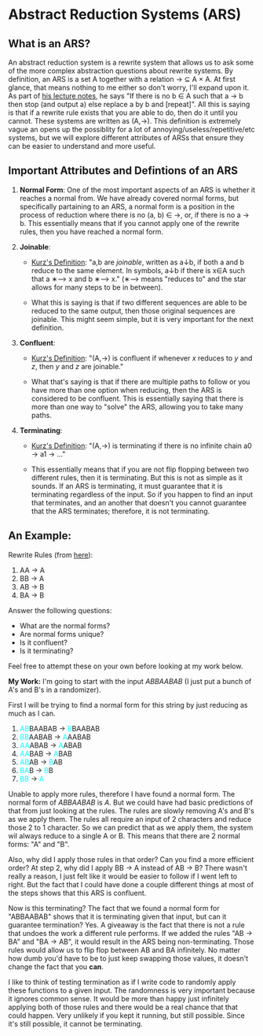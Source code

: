# Abstract Reduction Systems (ARS)

## What is an ARS?
An abstract reduction system is a rewrite system that allows us to ask some of the more complex abstraction questions about rewrite systems. By definition, an ARS is a set A together with a relation → ⊆ A × A. At first glance, that means nothing to me either so don't worry, I'll expand upon it. As part of [his lecture notes](https://hackmd.io/@alexhkurz/BJfvFVK8v#Models-of-computation), he says "If there is no b ∈ A such that a → b then stop (and output a) else replace a by b and [repeat]". All this is saying is that if a rewrite rule exists that you are able to do, then do it until you cannot. These systems are written as (A,→). This definition is extremely vague an opens up the possiblity for a lot of annoying/useless/repetitive/etc systems, but we will explore different attributes of ARSs that ensure they can be easier to understand and more useful.

## Important Attributes and Defintions of an ARS
1. **Normal Form**: One of the most important aspects of an ARS is whether it reaches a normal from. We have already covered normal forms, but specifically partaining to an ARS, a normal form is a position in the process of reduction where  there is no (a, b) ∈ →, or, if there is no a → b. This essentially means that if you cannot apply one of the rewrite rules, then you have reached a normal form.

2. **Joinable**:
    - [Kurz's Definition](https://hackmd.io/@alexhkurz/r1hRZaG8v#Definitions): "a,b are *joinable*, written as a↓b, if both a and b reduce to the same element. In symbols, a↓b if there is x∈A such that a ∗⟶ x and b ∗⟶ x." (∗⟶ means "reduces to" and the star allows for many steps to be in between).

    - What this is saying is that if two different sequences are able to be reduced to the same output, then those original sequences are joinable. This might seem simple, but it is very important for the next definition. 

3. **Confluent**:
    - [Kurz's Definition](https://hackmd.io/@alexhkurz/r1hRZaG8v#Definitions): "(A,→) is confluent if whenever *x* reduces to *y* and *z*, then *y* and *z* are joinable."

    -  What that's saying is that if there are multiple paths to follow or you have more than one option when reducing, then the ARS is considered to be confluent. This is essentially saying that there is more than one way to "solve" the ARS, allowing you to take many paths.

4. **Terminating**:
    - [Kurz's Definition](https://hackmd.io/@alexhkurz/r1hRZaG8v#Definitions): "(A,→) is terminating if there is no infinite chain a0 → a1 → …"

    - This essentially means that if you are not flip flopping between two different rules, then it is terminating. But this is not as simple as it sounds. If an ARS is terminating, it must guarantee that it is terminating regardless of the input. So if you happen to find an input that terminates, and an another that doesn't you cannot guarantee that the ARS terminates; therefore, it is not terminating.

## An Example:
Rewrite Rules (from [here](https://hackmd.io/@alexhkurz/BJfvFVK8v#Examples-and-Exercises)):

1. AA → A
2. BB → A
3. AB → B
4. BA → B


Answer the following questions: 
- What are the normal forms?
- Are normal forms unique?
- Is it confluent?
- Is it terminating?

Feel free to attempt these on your own before looking at my work below.

**My Work:**
I'm going to start with the input *ABBAABAB* (I just put a bunch of A's and B's in a randomizer).

First I will be trying to find a normal form for this string by just reducing as much as I can.

1. <span style="color:cyan">AB</span>BAABAB → <span style="color:cyan">B</span>BAABAB <br />
2. <span style="color:cyan">BB</span>AABAB → <span style="color:cyan">A</span>AABAB <br />
3. <span style="color:cyan">AA</span>ABAB → <span style="color:cyan">A</span>ABAB <br />
4. <span style="color:cyan">AA</span>BAB → <span style="color:cyan">A</span>BAB <br />
5. <span style="color:cyan">AB</span>AB → <span style="color:cyan">B</span>AB <br />
6. <span style="color:cyan">BA</span>B → <span style="color:cyan">B</span>B <br />
7. <span style="color:cyan">BB</span> → <span style="color:cyan">A</span> <br />

Unable to apply more rules, therefore I have found a normal form. The normal form of *ABBAABAB* is *A*. But we could have had basic predictions of that from just looking at the rules. The rules are slowly removing A's and B's as we apply them. The rules all require an input of 2 characters and reduce those 2 to 1 character. So we can predict that as we apply them, the system wil always reduce to a single A or B. This means that there are 2 normal forms: "A" and "B". 

Also, why did I apply those rules in that order? Can you find a more efficient order? At step 2, why did I apply BB → A instead of AB → B? There wasn't really a reason, I just felt like it would be easier to follow if I went left to right. But the fact that I could have done a couple different things at most of the steps shows that this ARS is confluent.

Now is this terminating? The fact that we found a normal form for "ABBAABAB" shows that it is terminating given that input, but can it guarantee termination? Yes. A giveaway is the fact that there is not a rule that undoes the work a different rule performs. If we added the rules "AB → BA" and "BA → AB", it would result in the ARS being non-terminating. Those rules would allow us to flip flop between AB and BA infinitely. No matter how dumb you'd have to be to just keep swapping those values, it doesn't change the fact that you **can**. 

I like to think of testing termination as if I write code to randomly apply these functions to a given input. The randomness is very important because it ignores common sense. It would be more than happy just infinitely applying both of those rules and there would be a real chance that that could happen. Very unlikely if you kept it running, but still possible. Since it's still possible, it cannot be terminating.